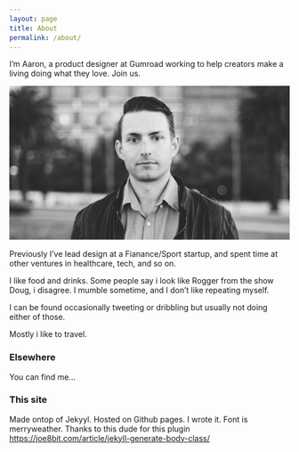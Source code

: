 ```yaml
---
layout: page
title: About
permalink: /about/
---
```


I’m Aaron, a product designer at Gumroad working to help creators make a living doing what they love. Join us.

![Aaron Relph](/aaron-relph-small.png "Aaron Relph")

Previously I’ve lead design at a Fianance/Sport startup, and spent time at other ventures in healthcare, tech, and so on.

I like food and drinks. Some people say i look like Rogger from the show Doug, i disagree. I mumble sometime, and I don’t like repeating myself.

I can be found occasionally tweeting or dribbling but usually not doing either of those.

Mostly i like to travel.

### Elsewhere

You can find me...

### This site

Made ontop of Jekyyl. Hosted on Github pages. I wrote it. Font is merryweather. Thanks to this dude for this plugin https://joe8bit.com/article/jekyll-generate-body-class/
